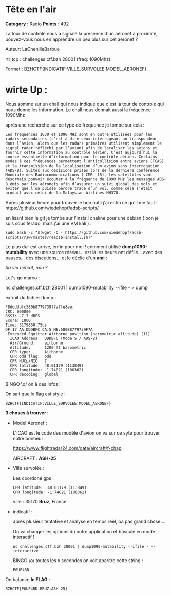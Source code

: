 # Tête en l'air

**Category** : Radio
**Points** : 492

La tour de contrôle nous a signalé la présence d'un aéronef à proximité, pouvez-vous nous en apprendre un peu plus sur cet aéronef ?

Auteur: LaChenilleBarbue

rtl_tcp : challenges.ctf.bzh 28001 (freq: 1090Mhz)

Format : BZHCTF{INDICATIF:VILLE_SURVOLEE:MODEL_AERONEF}

# wirte Up :

Nous somme sur un chall qui nous indique que c'est la tour de controle qui nous donne les information.
Le chall nous donnait aussi la fréquence : 1090Mhz

après une recherche sur ce type de fréquence je tombe sur cela : 

```
Les fréquences 1030 et 1090 MHz sont en outre utilisées pour les radars secondaires (c’est-à-dire ceux interrogeant un transpondeur dans l’avion, alors que les radars primaires utilisent simplement le signal radar réfléchi par l’avion) afin de localiser les avions et fournir cette information au contrôle aérien. C’est aujourd’hui la source essentielle d’information pour le contrôle aérien. Certains modes à ces fréquences permettent l’anticollision entre avions (TCAS) et la transmission de la localisation d’un avion sans interrogation (ADS-B). Suites aux décisions prises lors de la dernière Conférence Mondiale des Radiocommunications ( CMR -15), les satellites vont désormais pouvoir écouter à la fréquence de 1090 MHz les messages ADS-B émis par les aéronefs afin d’assurer un suivi global des vols et éviter que l’on puisse perdre trace d’un vol, comme cela s’était produit avec celui de la Malaysian Airlines MH370.
```

Après plusieur heure pour trouver le bon outil j'ai enfin ce qu'il me faut : 
https://github.com/wiedehopf/adsb-scripts/

en lisant bien le git je tombe sur l'install oneline pour une débian ( bon je suis sous ferado, mais j'ai une VM kali ) : 

```
sudo bash -c "$(wget -O - https://github.com/wiedehopf/adsb-scripts/raw/master/readsb-install.sh)" 
```

Le plus dur est arrivé, enfin pour moi ! comment utilisé **dump1090-mutability** avec une source réseau... est là les heure ont défilé... avec des pauses... des discutions... et le déclic d'un **ami** :

*ba via netcat, non ?*

Let's go marco :

nc challenges.ctf.bzh 28001 | dump1090-mutability --ifile - > dump

extrait du fichier dump : 

```
*8ddddbfc580b8779739f7a7fe8ee;
CRC: 000000
RSSI: -7.7 dBFS
Score: 1800
Time: 3179850.75us
DF:17 AA:DDDBFC CA:5 ME:580B8779739F7A
 Extended Squitter Airborne position (barometric altitude) (11)
  ICAO Address:  DDDBFC (Mode S / ADS-B)
  Air/Ground:    airborne
  Altitude:      1200 ft barometric
  CPR type:      Airborne
  CPR odd flag:  odd
  CPR NUCp/NIC:  7
  CPR latitude:  48.01179 (113849)
  CPR longitude: -1.74021 (106362)
  CPR decoding:  global
```

BINGO \o/ on à des infos ! 

On sait que le flag est style : 
```
BZHCTF{INDICATIF:VILLE_SURVOLEE:MODEL_AERONEF}
```

**3 choses à trouver :** 

* Model Aeronef : 

    L'ICAO est le code des modèle d'avion on va sur ce syte pour trouver notre bonheur : 

    https://www.flightradar24.com/data/aircraft/f-chap

    AIRCRAFT : **ASH-25**

* Ville survolée :

    Les coordoné gps : 
    
    ```
    CPR latitude:  48.01179 (113849)
    CPR longitude: -1.74021 (106362)
    ```

    ville : 35170 **Bruz**, France

* indicatif :

    après plusieur tentative et analyse en temps réèl, ba pas grand chose....

    On va changer les options du notre application et basculé en mode interactif ! 

    ```
    nc challenges.ctf.bzh 28001 | dump1090-mutability --ifile - --interactive
    ```
    BINGO \o/ toutes les x secondes on voit aparitre cette string : 
    ```
    P0UP4RD
    ```

On balance **le FLAG** : 
```
BZHCTF{P0UP4RD:BRUZ:ASH-25}
```